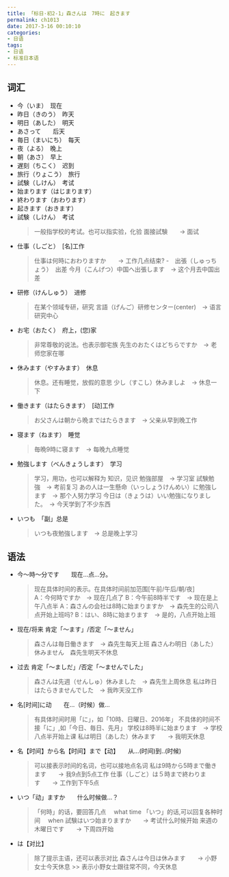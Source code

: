 ```yaml
---
title: 「标日·初2-1」森さんは　7時に　起きます
permalink: ch1013
date: 2017-3-16 00:10:10
categories:
- 日语
tags:
- 日语
- 标准日本语 
---
```

## 词汇
- 今（いま）　现在
- 昨日（きのう）　昨天
- 明日（あした）　明天
- あさって　　后天
- 毎日（まいにち）　每天
- 夜（よる）　晚上
- 朝（あさ）　早上
- 遅刻（ちこく）　迟到
- 旅行（りょこう）　旅行
- 試験（しけん）　考试
- 始まります（はじまります）　
- 終わります（おわります）　
- 起きます（おきます）　
- 試験（しけん）　考试
	> 一般指学校的考试。也可以指实验，化验
	> 面接試験　　-> 面试
- 仕事（しごと）　[名]工作
	> 仕事は何時におわりますか　　-> 工作几点结束?
-　出張（しゅっちょう）　出差
	> 今月（こんげつ）中国へ出張します　-> 这个月去中国出差
- 研修（けんしゅう）　进修
	> 在某个领域专研，研究
	> 言語（げんご）研修センター(center)　-> 语言研究中心
- お宅（おたく）　府上，(您)家
	> 非常尊敬的说法。也表示御宅族
	> 先生のおたくはどちらですか　-> 老师您家在哪
- 休みます（やすみます）　休息
	> 休息。还有睡觉，放假的意思
	> 少し（すこし）休みましよ　-> 休息一下
- 働きます（はたらきます）　[动]工作
	> お父さんは朝から晩まではたらきます　-> 父亲从早到晚工作
- 寝ます（ねます）　睡觉
	> 毎晩9時に寝ます　-> 每晚九点睡觉
- 勉強します（べんきょうします）　学习
	> 学习，用功，也可以解释为 知识，见识
	> 勉強部屋　-> 学习室
	> 試験勉強　-> 考前复习
	> あの人は一生懸命（いっしょうけんめい）に勉強します　-> 那个人努力学习
	> 今日は（きょうは）いい勉強になりました。　-> 今天学到了不少东西
- いつも　「副」总是
	> いつも夜勉強します　-> 总是晚上学习
	
## 语法
- 今～時～分です　　现在...点...分。
	> 现在具体时间的表示。在具体时间前加范围[午前/午后/朝/夜]	
	> A：今何時ですか　-> 现在几点了
	> B：今午前8時半です　-> 现在是上午八点半
	> A：森さんの会社は8時に始まりますか　-> 森先生的公司八点开始上班吗?
	> B：はい、8時に始まります　-> 是的，八点开始上班
- 现在/将来 肯定「～ます」/否定「～ません」
	> 森さんは毎日働きます　-> 森先生每天上班
	> 森さんわ明日（あした）休みません　森先生明天不休息
- 过去 肯定「～ましだ」/否定「～ませんでした」
	> 森さんは先週（せんしゅ）休みました　-> 森先生上周休息
	> 私は昨日はたらきませんでした　-> 我昨天没工作
- 名[时间]に动　　在...（时候）做...
	>有具体时间时用「に」，如「10時、日曜日、2016年」
	>不具体的时间不接「に」,如「今日、毎日、先月」
	>学校は8時半に始まります　-> 学校八点半开始上课
	>私は明日（あした）休みます　　-> 我明天休息	
- 名【时间】から名【时间】まで【动】　　从...(时间)到..(时候)
	> 可以接表示时间的名词，也可以接地点名词
	> 私は9時から5時まで働きます　　-> 我9点到5点工作
	> 仕事（しごと）は５時まで終わります　　-> 工作到下午5点
- いつ「动」ますか　　什么时候做...？
	> 「何時」的话，要回答几点 　what time
	> 「いつ」的话,可以回复各种时间  　when
	> 試験はいつ始まりますか　　-> 考试什么时候开始
	> 来週の木曜日です　　-> 下周四开始
- は【对比】
	> 除了提示主语，还可以表示对比
	> 森さんは今日は休みます　　-> 小野女士今天休息
		>> 表示小野女士跟往常不同，今天休息
